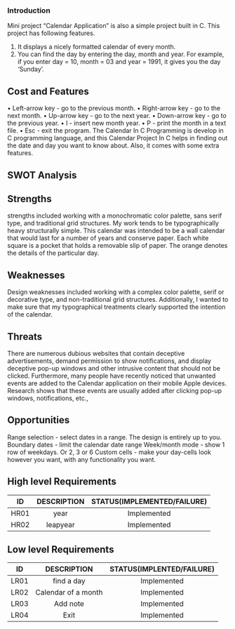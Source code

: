 ### Introduction
Mini project “Calendar Application” is also a simple project built in C. This project has following features.
1.	It displays a nicely formatted calendar of every month.
2.	You can find the day by entering the day, month and year. For example, if you enter day = 10, month = 03 and year = 1991, it gives you the day ‘Sunday’.
## Cost and Features
•	Left-arrow key - go to the previous month.
•	Right-arrow key - go to the next month.
•	Up-arrow key - go to the next year.
•	Down-arrow key - go to the previous year.
•	I - insert new month year.
•	P - print the month in a text file.
•	Esc - exit the program.
The Calendar In C Programming is develop in C programming language, and this Calendar Project In C helps in finding out the date and day you want to know about. Also, it comes with some extra features.
## SWOT Analysis
## Strengths 
 strengths included working with a monochromatic color palette, sans serif type, and traditional grid structures. My work tends to be typographically heavy structurally simple. This calendar was intended to be a wall calendar that would last for a number of years and conserve paper. Each white square is a pocket that holds a removable slip of paper. The orange denotes the details of the particular day.
 ## Weaknesses
Design weaknesses included working with a complex color palette, serif or decorative type, and non-traditional grid structures. Additionally, I wanted to make sure that my typographical treatments clearly supported the intention of the calendar.
## Threats
There are numerous dubious websites that contain deceptive advertisements, demand permission to show notifications, and display deceptive pop-up windows and other intrusive content that should not be clicked. Furthermore, many people have recently noticed that unwanted events are added to the Calendar application on their mobile Apple devices. Research shows that these events are usually added after clicking pop-up windows, notifications, etc.,
## Opportunities
Range selection - select dates in a range. The design is entirely up to you.
 Boundary dates - limit the calendar date range
 Week/month mode - show 1 row of weekdays. Or 2, 3 or 6
 Custom cells - make your day-cells look however you want, with any functionality you want.
 
 ## High level Requirements
| ID | DESCRIPTION | STATUS(IMPLEMENTED/FAILURE) |
| :--: | :---: | :----: |
| HR01 | year | Implemented |
| HR02 | leapyear | Implemented |

## Low level Requirements
| ID | DESCRIPTION | STATUS(IMPLENTED/FAILURE) |
| :--: | :---: | :----: |
| LR01 | find a day | Implemented |
| LR02 | Calendar of a month | Implemented |
| LR03 | Add note | Implemented |
| LR04 | Exit | Implemented |

